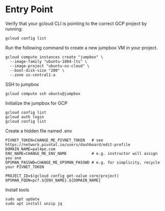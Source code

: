 # Entry Point

Verify that your gcloud CLI is pointing to the correct GCP project by running:

    gcloud config list

Run the following command to create a new jumpbox VM in your project.

    gcloud compute instances create "jumpbox" \
      --image-family "ubuntu-1804-lts" \
      --image-project "ubuntu-os-cloud" \
      --boot-disk-size "200" \
      --zone us-central1-a

SSH to jumpbox

    gcloud compute ssh ubuntu@jumpbox

Initialize the jumpbox for GCP

    gcloud config list
    gcloud auth login
    gcloud config list

Create a hidden file named .env

    PIVNET_TOKEN=CHANGE_ME_PIVNET_TOKEN   # see https://network.pivotal.io/users/dashboard/edit-profile
    DOMAIN_NAME=pal4pe.com
    ENV_NAME=CHANGE_ME_ENV_NAME           # e.g. instructor will assign you one
    OPSMAN_PASSWD=CHANGE_ME_OPSMAN_PASSWD # e.g. for simplicity, recycle your PIVNET_TOKEN

    PROJECT_ID=$(gcloud config get-value core/project)
    OPSMAN_FQDN=pcf.${ENV_NAME}.${DOMAIN_NAME}

Install tools

    sudo apt update
    sudo apt install unzip jq
